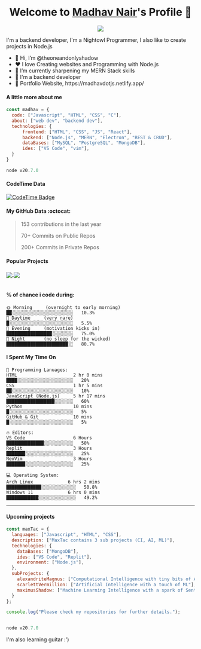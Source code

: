 <p align="center">
  <h1 align="center">Welcome to <a href="https://github.com/theoneandonlyshadow">Madhav Nair</a>'s Profile 👋</h1>
</p>
<p align="center">
  <a align="center" href="https://github.com/DenverCoder1/readme-typing-svg"><img src="https://readme-typing-svg.herokuapp.com?&font=Modenine&color=e6e6fa&size=25&lines=Welcome+to+my+GitHub+Profile!;I'm+a+Back+end+developer;No+sleep+for+the+WICKED;I'm+a+Node.js+developer;My+resume+is+down+below!;" /></a>
</p>
<p>I'm a backend developer, I'm a Nightowl Programmer, I also like to create projects in Node.js</p>
<img align="right" src="">
<ul>
  <li>👋 Hi, I’m @theoneandonlyshadow</li>
  <li>❤️ I love Creating websites and Programming with Node.js</li>
  <li>🌱 I’m currently sharpening my MERN Stack skills</li>
  <li>💼 I'm a backend developer</li>
  <li>🧐 Portfolio Website, https://madhavdotjs.netlify.app/</li>
</ul>

#### A little more about me
```javascript
const madhav = {
  code: ["Javascript", "HTML", "CSS", "C"],
  about: ["web dev", "backend dev"],
  technologies: {
      frontend: ["HTML", "CSS", "JS", "React"],
      backend: ["Node.js", "MERN", "Electron", "REST & CRUD"],
      dataBases: ["MySQL", "PostgreSQL", "MongoDB"],
      ides: ["VS Code", "vim"],
  }
}

node v20.7.0
```
#### CodeTime Data

[![CodeTime Badge](https://img.shields.io/endpoint?style=social&color=222&url=https%3A%2F%2Fapi.codetime.dev%2Fshield%3Fid%3D24975%26project%3D%26in=0)](https://codetime.dev)

#### My GitHub Data :octocat:
>  153 contributions in the last year 
 > 
>  70+ Commits on Public Repos
 > 
>  200+ Commits in Private Repos
 > 

#### Popular Projects
<a href="https://github.com/theoneandonlyshadow/MaxTac">
  <!-- Change the `github-readme-stats.anuraghazra1.vercel.app` to `github-readme-stats.vercel.app`  -->
  <img align="center" src="https://github.com/theoneandonlyshadow/MaxTac" />
</a>    
<a href="https://github.com/theoneandonlyshadow/Task-Management-API">
  <!-- Change the `github-readme-stats.anuraghazra1.vercel.app` to `github-readme-stats.vercel.app`  -->
  <img align="center" src="https://github.com/theoneandonlyshadow/Task-Management-API"/>
</a>

<br />
<br />

#### % of chance i code during:
```text
🌞 Morning     (overnight to early morning)    ██░░░░░░░░░░░░░░░░░░░░░░░   10.3% 
🌆 Daytime     (very rare)                     █░░░░░░░░░░░░░░░░░░░░░░░░   5.5% 
🌃 Evening     (motivation kicks in)           █████████████████░░░░░░░░   75.0% 
🌙 Night       (no sleep for the wicked)       ███████████████████████░░   80.7%
```

#### I Spent My Time On
```text
💬 Programming Lanuages:
HTML                     2 hr 0 mins           ████░░░░░░░░░░░░░░░░░░░░░   20%
CSS                      1 hr 5 mins           ██░░░░░░░░░░░░░░░░░░░░░░░   10%
JavaScript (Node.js)     5 hr 17 mins          ██████████████████░░░░░░░   60%  
Python                   10 mins               █░░░░░░░░░░░░░░░░░░░░░░░░   5% 
GitHub & Git             10 mins               █░░░░░░░░░░░░░░░░░░░░░░░░   5%

🔥 Editors:
VS Code                  6 Hours               ██████████████░░░░░░░░░░░   50% 
Replit                   3 Hours               ███████░░░░░░░░░░░░░░░░░░   25%
NeoVim                   3 Hours               ███████░░░░░░░░░░░░░░░░░░   25%

💻 Operating System:
Arch Linux             6 hrs 2 mins            █████████████░░░░░░░░░░░░░   50.8%
Windows 11             6 hrs 0 mins            ████████████░░░░░░░░░░░░░░   49.2%
```
------

#### Upcoming projects
```javascript
const maxTac = {
  languages: ["Javascript", "HTML", "CSS"],
  description: ["MaxTac contains 3 sub projects (CI, AI, ML)"],
  technologies: {
    dataBases: ["MongoDB"],
    ides: ["VS Code", "Replit"],
    environment: ["Node.js"],
  },
  subProjects: {
    alexandriteMagnus: ["Computational Intelligence with tiny bits of AI."],
    scarlettVermillion: ["Artificial Intelligence with a touch of ML"],
    maximusShadow: ["Machine Learning Intelligence with a spark of Sentiment Analysis"],
  }
};

console.log("Please check my repositories for further details.");


node v20.7.0
```


I'm also learning guitar :')
<!-- resume here?

